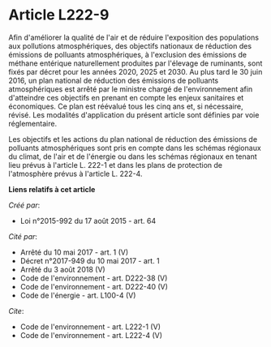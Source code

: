 # Article L222-9

Afin d'améliorer la qualité de l'air et de réduire l'exposition des populations aux pollutions atmosphériques, des objectifs
nationaux de réduction des émissions de polluants atmosphériques, à l'exclusion des émissions de méthane entérique
naturellement produites par l'élevage de ruminants, sont fixés par décret pour les années 2020, 2025 et 2030. Au plus tard le
30 juin 2016, un plan national de réduction des émissions de polluants atmosphériques est arrêté par le ministre chargé de
l'environnement afin d'atteindre ces objectifs en prenant en compte les enjeux sanitaires et économiques. Ce plan est
réévalué tous les cinq ans et, si nécessaire, révisé. Les modalités d'application du présent article sont définies par voie
réglementaire. 

Les objectifs et les actions du plan national de réduction des émissions de polluants atmosphériques sont pris en compte dans
les schémas régionaux du climat, de l'air et de l'énergie ou dans les schémas régionaux en tenant lieu prévus à l'article L.
222-1 et dans les plans de protection de l'atmosphère prévus à l'article L. 222-4.

**Liens relatifs à cet article**

_Créé par_:

  - Loi n°2015-992 du 17 août 2015 - art. 64

_Cité par_:

  - Arrêté du 10 mai 2017 - art. 1 (V)
  - Décret n°2017-949 du 10 mai 2017 - art. 1
  - Arrêté du 3 août 2018 (V)
  - Code de l'environnement - art. D222-38 (V)
  - Code de l'environnement - art. D222-40 (V)
  - Code de l'énergie - art. L100-4 (V)

_Cite_:

  - Code de l'environnement - art. L222-1 (V)
  - Code de l'environnement - art. L222-4 (V)
